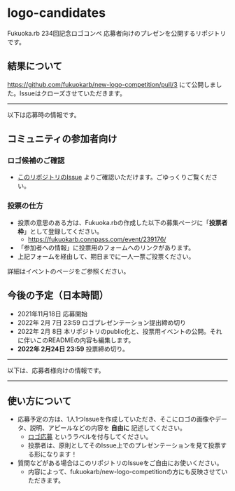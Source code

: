 # logo-candidates

Fukuoka.rb 234回記念ロゴコンペ 応募者向けのプレゼンを公開するリポジトリです。

## 結果について

https://github.com/fukuokarb/new-logo-competition/pull/3 にて公開しました。Issueはクローズさせていただきます。

----

以下は応募時の情報です。

## コミュニティの参加者向け

### ロゴ候補のご確認

* [このリポジトリのIssue](https://github.com/fukuokarb/logo-candidates/issues) よりご確認いただけます。ごゆっくりご覧ください。

### 投票の仕方

* 投票の意思のある方は、Fukuoka.rbの作成した以下の募集ページに「**投票者枠**」として登録してください。
  * https://fukuokarb.connpass.com/event/239176/
* 「参加者への情報」に投票用のフォームへのリンクがあります。
* 上記フォームを経由して、期日までに一人一票ご投票ください。

詳細はイベントのページをご参照ください。

## 今後の予定（日本時間）

* 2021年11月18日 応募開始
* 2022年 2月 7日 23:59 ロゴプレゼンテーション提出締め切り
* 2022年 2月 8日 本リポジトリのpublic化と、投票用イベントの公開。それに伴いこのREADMEの内容も編集します。
* **2022年 2月24日 23:59** 投票締め切り。

----

以下は、応募者様向けの情報です。

----

## 使い方について

* 応募予定の方は、1人1つIssueを作成していただき、そこにロゴの画像やデータ、説明、アピールなどの内容を **自由に** 記述してください。
  * [ロゴ応募](https://github.com/fukuokarb/logo-candidates/labels/%E3%83%AD%E3%82%B4%E5%BF%9C%E5%8B%9F) というラベルを付与してください。
  * 投票者は、原則としてそのIssue上でのプレゼンテーションを見て投票する形になります！
* 質問などがある場合はこのリポジトリのIssueをご自由にお使いください。
  * 内容によって、fukuokarb/new-logo-competitionの方にも反映させていただきます。

